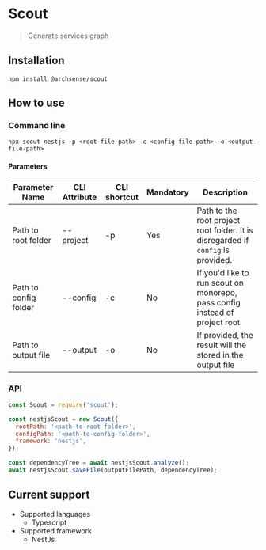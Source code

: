 # Scout
> Generate services graph

## Installation
`npm install @archsense/scout`

## How to use

### Command line
`npx scout nestjs -p <root-file-path> -c <config-file-path> -o <output-file-path>`

#### Parameters
| Parameter Name      | CLI Attribute | CLI shortcut | Mandatory | Description                                                                 |
|---------------------|---------------|--------------|-----------|-----------------------------------------------------------------------------|
| Path to root folder   | --project     | -p           | Yes       | Path to the root project root folder. It is disregarded if `config` is provided.                                          |
| Path to config folder | --config      | -c           | No        | If you'd like to run scout on monorepo, pass config instead of project root |
| Path to output file | --output      | -o           | No        | If provided, the result will the stored in the output file                  |

### API
```js
const Scout = require('scout');

const nestjsScout = new Scout({
  rootPath: '<path-to-root-folder>',
  configPath: '<path-to-config-folder>',
  framework: 'nestjs',
});

const dependencyTree = await nestjsScout.analyze();
await nestjsScout.saveFile(outputFilePath, dependencyTree);
```

## Current support

* Supported languages
    * Typescript
* Supported framework
    * NestJs